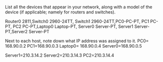List all the devices that appear in your network, along with a model of the device (if applicable; namely for routers and switches).

Router0 2811,Switch0 2960-24TT, Switch1 2960-24TT,PC0-PC-PT, PC1 PC-PT, PC2 PC-PT,Laptop0 Laptop-PT, Server0 Server-PT, Server1 Server-PT,Server2 Server-PT 

Next to each host, note down what IP address was assigned to it.
PC0= 168.90.0.2
PC1=168.90.0.3 
Laptop0= 168.90.0.4
Server0=168.90.0.5 

Server1=210.3.14.2 
Server2=210.3.14.3
PC2=210.3.14.4
